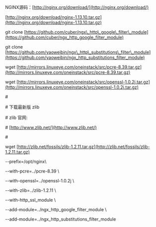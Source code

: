 NGINX源码：[http://nginx.org/download/](http://nginx.org/download/)

[http://nginx.org/download/nginx-1.13.10.tar.gz](http://nginx.org/download/nginx-1.13.10.tar.gz)

git clone [https://github.com/cuber/ngx\_http\_google\_filter\_module](https://github.com/cuber/ngx_http_google_filter_module)

git clone [https://github.com/yaoweibin/ngx\_http\_substitutions\_filter\_module](https://github.com/yaoweibin/ngx_http_substitutions_filter_module)

wget [http://mirrors.linuxeye.com/oneinstack/src/pcre-8.39.tar.gz](http://mirrors.linuxeye.com/oneinstack/src/pcre-8.39.tar.gz)

wget [http://mirrors.linuxeye.com/oneinstack/src/openssl-1.0.2j.tar.gz](http://mirrors.linuxeye.com/oneinstack/src/openssl-1.0.2j.tar.gz)

\#

\# 下载最新版 zlib

\# zlib 官网:

\# [http://www.zlib.net/](http://www.zlib.net/)

\#

wget [http://zlib.net/fossils/zlib-1.2.11.tar.gz](http://zlib.net/fossils/zlib-1.2.11.tar.gz)





 --prefix=/opt/nginx\

--with-pcre=../pcre-8.39 \

  --with-openssl=../openssl-1.0.2j \

  --with-zlib=../zlib-1.2.11 \

  --with-http\_ssl\_module \

  --add-module=../ngx\_http\_google\_filter\_module \

  --add-module=../ngx\_http\_substitutions\_filter\_module



